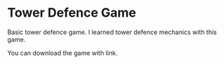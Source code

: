 # Tower Defence Game
Basic tower defence game.
I learned tower defence mechanics with this game.

You can download the game with link.
